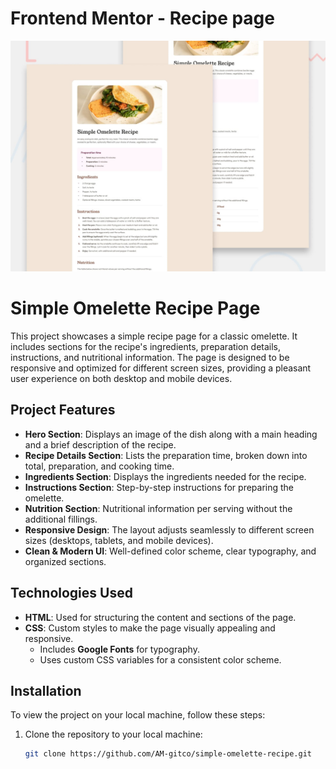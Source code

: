 # Frontend Mentor - Recipe page

![Design preview for the Recipe page coding challenge](./preview.jpg)

# Simple Omelette Recipe Page

This project showcases a simple recipe page for a classic omelette. It includes sections for the recipe's ingredients, preparation details, instructions, and nutritional information. The page is designed to be responsive and optimized for different screen sizes, providing a pleasant user experience on both desktop and mobile devices.

## Project Features

- **Hero Section**: Displays an image of the dish along with a main heading and a brief description of the recipe.
- **Recipe Details Section**: Lists the preparation time, broken down into total, preparation, and cooking time.
- **Ingredients Section**: Displays the ingredients needed for the recipe.
- **Instructions Section**: Step-by-step instructions for preparing the omelette.
- **Nutrition Section**: Nutritional information per serving without the additional fillings.
- **Responsive Design**: The layout adjusts seamlessly to different screen sizes (desktops, tablets, and mobile devices).
- **Clean & Modern UI**: Well-defined color scheme, clear typography, and organized sections.

## Technologies Used

- **HTML**: Used for structuring the content and sections of the page.
- **CSS**: Custom styles to make the page visually appealing and responsive.
  - Includes **Google Fonts** for typography.
  - Uses custom CSS variables for a consistent color scheme.

## Installation

To view the project on your local machine, follow these steps:

1. Clone the repository to your local machine:
   ```bash
   git clone https://github.com/AM-gitco/simple-omelette-recipe.git
